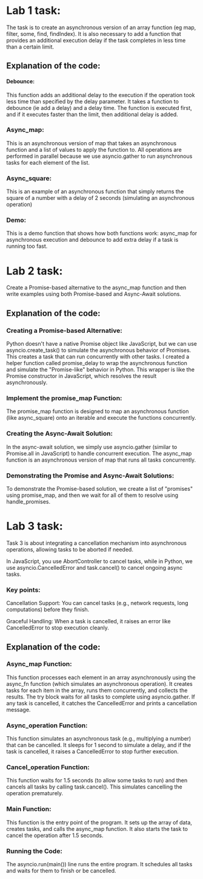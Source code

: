 # Lab 1 task:

The task is to create an asynchronous version of an array function (eg map, filter, some, find, findIndex). It is also necessary to add a function that provides an additional execution delay if the task completes in less time than a certain limit.

## Explanation of the code:

#### Debounce:

This function adds an additional delay to the execution if the operation took less time than specified by the delay parameter.
It takes a function to debounce (ie add a delay) and a delay time. The function is executed first, and if it executes faster than the limit, then additional delay is added.

### Async_map:

This is an asynchronous version of map that takes an asynchronous function and a list of values ​​to apply the function to.
All operations are performed in parallel because we use asyncio.gather to run asynchronous tasks for each element of the list.

### Async_square:

This is an example of an asynchronous function that simply returns the square of a number with a delay of 2 seconds (simulating an asynchronous operation)

### Demo:

This is a demo function that shows how both functions work: async_map for asynchronous execution and debounce to add extra delay if a task is running too fast.

# Lab 2 task:

Create a Promise-based alternative to the async_map function and then write examples using both Promise-based and Async-Await solutions.

## Explanation of the code:

### Creating a Promise-based Alternative:
Python doesn't have a native Promise object like JavaScript, but we can use asyncio.create_task() to simulate the asynchronous behavior of Promises. This creates a task that can run concurrently with other tasks.
I created a helper function called promise_delay to wrap the asynchronous function and simulate the "Promise-like" behavior in Python. This wrapper is like the Promise constructor in JavaScript, which resolves the result asynchronously.

### Implement the promise_map Function:
The promise_map function is designed to map an asynchronous function (like async_square) onto an iterable and execute the functions concurrently.

### Creating the Async-Await Solution:
In the async-await solution, we simply use asyncio.gather (similar to Promise.all in JavaScript) to handle concurrent execution.
The async_map function is an asynchronous version of map that runs all tasks concurrently.

### Demonstrating the Promise and Async-Await Solutions:
To demonstrate the Promise-based solution, we create a list of "promises" using promise_map, and then we wait for all of them to resolve using handle_promises.

# Lab 3 task:

Task 3 is about integrating a cancellation mechanism into asynchronous operations, allowing tasks to be aborted if needed.

In JavaScript, you use AbortController to cancel tasks, while in Python, we use asyncio.CancelledError and task.cancel() to cancel ongoing async tasks.

### Key points:

Cancellation Support: You can cancel tasks (e.g., network requests, long computations) before they finish.

Graceful Handling: When a task is cancelled, it raises an error like CancelledError to stop execution cleanly.

## Explanation of the code:

### Async_map Function:

This function processes each element in an array asynchronously using the async_fn function (which simulates an asynchronous operation). It creates tasks for each item in the array, runs them concurrently, and collects the results.
The try block waits for all tasks to complete using asyncio.gather. If any task is cancelled, it catches the CancelledError and prints a cancellation message.

### Async_operation Function:

This function simulates an asynchronous task (e.g., multiplying a number) that can be cancelled. It sleeps for 1 second to simulate a delay, and if the task is cancelled, it raises a CancelledError to stop further execution.

### Cancel_operation Function:

This function waits for 1.5 seconds (to allow some tasks to run) and then cancels all tasks by calling task.cancel(). This simulates cancelling the operation prematurely.

### Main Function:

This function is the entry point of the program. It sets up the array of data, creates tasks, and calls the async_map function. It also starts the task to cancel the operation after 1.5 seconds.

### Running the Code:

The asyncio.run(main()) line runs the entire program. It schedules all tasks and waits for them to finish or be cancelled.